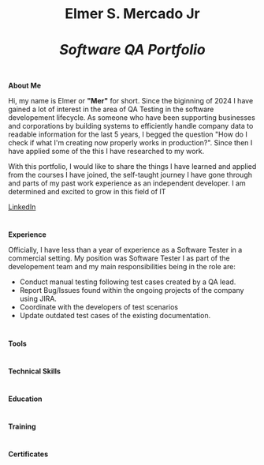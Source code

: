 # <div align="center"> Elmer S. Mercado Jr  <br> <h5> Software QA Portfolio <h5></div>

**About Me**

Hi, my name is Elmer or **"Mer"** for short. Since the biginning of 2024 I have gained a lot of interest in the area of QA Testing in the software developement lifecycle. As someone who have been supporting businesses and corporations by building systems to efficiently handle company data to readable information for the last 5 years, I begged the question "How do I check if what I'm creating now properly works in production?". Since then I have applied some of the this I have researched to my work.

With this portfolio, I would like to share the things I have learned and applied from the courses I have joined, the self-taught journey I have gone through and parts of my past work experience as an independent developer. I am determined and excited to grow in this field of IT 

[LinkedIn](www.linkedin.com/in/elmer-mercado-jr-054b6b162)

# 
**Experience**

Officially, I have less than a year of experience as a Software Tester in a commercial setting. My position was Software Tester I as part of the developement team and my main responsibilities being in the role are: 
- Conduct manual testing following test cases created by a QA lead.
- Report Bug/Issues found within the ongoing projects of the company using JIRA.
- Coordinate with the developers of test scenarios
- Update outdated test cases of the existing documentation.

#
**Tools**

#
**Technical Skills**

# 
**Education**

# 
**Training**

# 
**Certificates**


 
